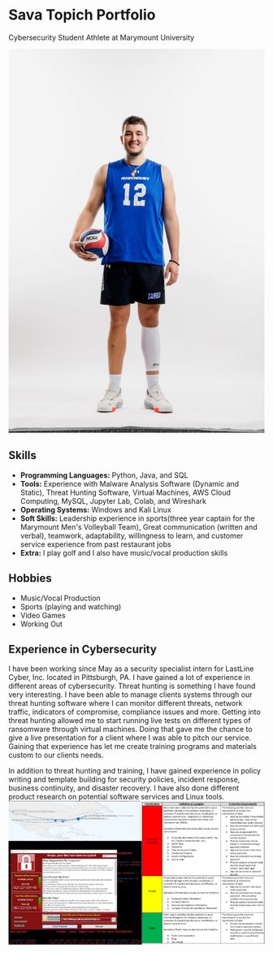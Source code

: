 # Sava Topich Portfolio
Cybersecurity Student Athlete at Marymount University

![](https://github.com/sst24443/Sava_Topich_Portfolio/blob/main/images/Volleyball%20Portrait.JPG)

## Skills
- **Programming Languages:** Python, Java, and SQL
- **Tools:** Experience with Malware Analysis Software (Dynamic and Static), Threat Hunting Software, Virtual Machines, AWS Cloud Computing, MySQL, Jupyter Lab, Colab, and Wireshark
- **Operating Systems:** Windows and Kali Linux
- **Soft Skills:** Leadership experience in sports(three year captain for the Marymount Men's Volleyball Team), Great communication (written and verbal), teamwork, adaptability, willingness to learn, and customer service experience from past restaurant jobs
- **Extra:** I play golf and I also have music/vocal production skills

## Hobbies
- Music/Vocal Production
- Sports (playing and watching)
- Video Games
- Working Out

## Experience in Cybersecurity
I have been working since May as a security specialist intern for LastLine Cyber, Inc. located in Pittsburgh, PA. I have gained a lot of experience in different areas of cybersecurity. Threat hunting is something I have found very interesting. I have been able to manage clients systems through our threat hunting software where I can monitor different threats, network traffic, indicators of compromise, compliance issues and more. Getting into threat hunting allowed me to start running live tests on different types of ransomware through virtual machines. Doing that gave me the chance to give a live presentation for a client where I was able to pitch our service. Gaining that experience has let me create training programs and materials custom to our clients needs.

In addition to threat hunting and training, I have gained experience in policy writing and template building for security policies, incident response, business continuity, and disaster recovery. I have also done different product research on potential software services and Linux tools.
![Examples of network traffic monitoring, policy writing, and ransomware testing](https://github.com/sst24443/Sava_Topich_Portfolio/blob/main/images/Work%20ex.png)

